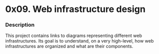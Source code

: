 <h1> 0x09. Web infrastructure design </h1>
<h3> Description </h3>
<p> This project contains links to diagrams representing different web infrastructures. Its goal is to understand, on a very high-level, how web infrastructures are organized and what are their components.</p>

